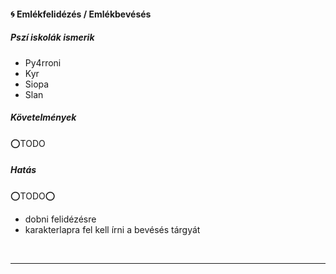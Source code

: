 #### 🌀 Emlékfelidézés / Emlékbevésés

##### Pszí iskolák ismerik

- Py4rroni
- Kyr
- Siopa
- Slan

##### Követelmények

⭕TODO

##### Hatás

⭕TODO⭕
- dobni felidézésre
- karakterlapra fel kell írni a bevésés tárgyát

<br />

---
